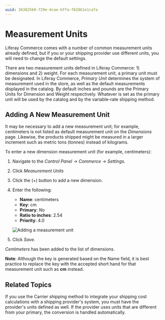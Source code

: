 ```yaml
---
uuid: 363825b9-729e-4cae-bffa-f628b1e1cafa
---
```

# Measurement Units

Liferay Commerce comes with a number of common measurement units already defined, but if you or your shipping provider use different units, you will need to change the default settings.

There are two measurement units defined in Liferay Commerce: 1) dimensions and 2) weight. For each measurement unit, a primary unit must be designated. In Liferay Commerce, _Primary Unit_ determines the system of measurement used in the store, as well as the default measurements displayed in the catalog. By default inches and pounds are the Primary Units for Dimension and Weight respectively. Whatever is set as the primary unit will be used by the catalog and by the variable-rate shipping method.

## Adding A New Measurement Unit

It may be necessary to add a new measurement unit; for example, centimeters is not listed as default measurement unit on the _Dimensions_ page. Likewise, the products shipped might be measured in a larger increment such as metric tons (tonnes) instead of kilograms.

To enter a new dimension measurement unit (for example, centimeters):

1. Navigate to the _Control Panel_ → _Commerce_ → _Settings_.
1. Click _Measurement Units_
1. Click the (+) button to add a new dimension.
1. Enter the following:
    * **Name**: centimeters
    * **Key**: cm
    * **Primary**: _No_
    * **Ratio to inches**: 2.54
    * **Priority**: 4.0

    ![Adding a measurement unit](./measurement-units/images/01.png)

1. Click _Save_.

_Centimeters_ has been added to the list of dimensions.

**Note**: Although the key is generated based on the Name field, it is best practice to replace the key with the accepted short hand for that measurement unit such as **cm** instead.

## Related Topics

If you use the Carrier shipping method to integrate your shipping cost calculations with a shipping provider's system, you must have the provider's units defined as well. If the provider uses units that are different from your primary, the conversion is handled automatically.
